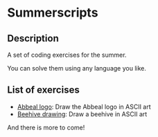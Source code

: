 # Summerscripts

## Description

A set of coding exercises for the summer.

You can solve them using any language you like.

## List of exercises

- [Abbeal logo](/abbeal-logo): Draw the Abbeal logo in ASCII art
- [Beehive drawing](/beehive-drawing): Draw a beehive in ASCII art

And there is more to come!
